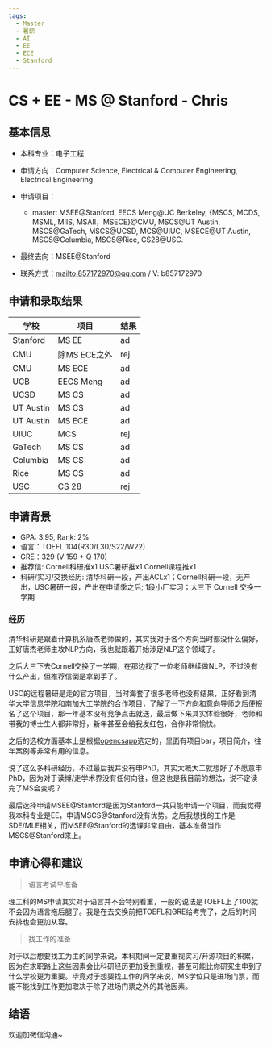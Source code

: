 ```yaml
---
tags:
  - Master
  - 暑研
  - AI
  - EE
  - ECE
  - Stanford
---
```


# CS + EE - MS @ Stanford - Chris

## 基本信息

- 本科专业：电子工程
- 申请方向：Computer Science, Electrical &  Computer Engineering, Electrical Engineering
- 申请项目：
    - master: MSEE@Stanford, EECS Meng@UC Berkeley, {MSCS, MCDS, MSML, MIIS, MSAII，MSECE}@CMU, MSCS@UT Austin, MSCS@GaTech, MSCS@UCSD, MCS@UIUC, MSECE@UT Austin, MSCS@Columbia, MSCS@Rice, CS28@USC.

- 最终去向：MSEE@Stanford
- 联系方式：<mailto:857172970@qq.com> / V: b857172970


## 申请和录取结果

| 学校         | 项目     | 结果 |
| ------------ | -------- | ---- |
| Stanford     | MS EE       | ad   |
| CMU          | 除MS ECE之外 | rej  |
| CMU          | MS ECE      | ad   |
| UCB          | EECS Meng   | ad   |
| UCSD         | MS CS       | ad   |
| UT Austin    | MS CS       | ad   |
| UT Austin    | MS ECE      | ad   |
| UIUC         | MCS         | rej  |
| GaTech       | MS CS       | ad   |
| Columbia     | MS CS       | ad   |
| Rice         | MS CS       | ad   |
| USC          | CS 28       | rej  |

## 申请背景

- GPA: 3.95, Rank: 2%
- 语言：TOEFL 104(R30/L30/S22/W22)
- GRE：329 (V 159 + Q 170)
- 推荐信: Cornell科研推x1 USC暑研推x1 Cornell课程推x1
- 科研/实习/交换经历: 清华科研一段，产出ACLx1；Cornell科研一段，无产出，USC暑研一段，产出在申请季之后; 1段小厂实习；大三下 Cornell 交换一学期

### 经历

清华科研是跟着计算机系唐杰老师做的，其实我对于各个方向当时都没什么偏好，正好唐杰老师主攻NLP方向，我也就跟着开始涉足NLP这个领域了。

之后大三下去Cornell交换了一学期，在那边找了一位老师继续做NLP，不过没有什么产出，但推荐信倒是拿到手了。

USC的远程暑研是走的官方项目，当时海套了很多老师也没有结果，正好看到清华大学信息学院和南加大工学院的合作项目，了解了一下方向和意向导师之后便报名了这个项目，那一年基本没有竞争点击就送，最后做下来其实体验很好，老师和带我的博士生人都非常好，新年甚至会给我发红包，合作非常愉快。

之后的选校方面基本上是根据[opencsapp](https://opencs.app/)选定的，里面有项目bar，项目简介，往年案例等非常有用的信息。

说了这么多科研经历，不过最后我并没有申PhD，其实大概大二就想好了不愿意申PhD，因为对于读博/走学术界没有任何向往，但这也是我目前的想法，说不定读完了MS会变呢？

最后选择申请MSEE@Stanford是因为Stanford一共只能申请一个项目，而我觉得我本科专业是EE，申请MSCS@Stanford没有优势。之后我想找的工作是SDE/MLE相关，而MSEE@Stanford的选课非常自由，基本准备当作MSCS@Stanford来上。

## 申请心得和建议

> 语言考试早准备

理工科的MS申请其实对于语言并不会特别看重，一般的说法是TOEFL上了100就不会因为语言拖后腿了。我是在去交换前把TOEFL和GRE给考完了，之后的时间安排也会更加从容。

> 找工作的准备

对于以后想要找工为主的同学来说，本科期间一定要重视实习/开源项目的积累，因为在求职路上这些因素会比科研经历更加受到重视，甚至可能比你研究生申到了什么学校更为重要。毕竟对于想要找工作的同学来说，MS学位只是进场门票，而能不能找到工作更加取决于除了进场门票之外的其他因素。

## 结语

欢迎加微信沟通~
